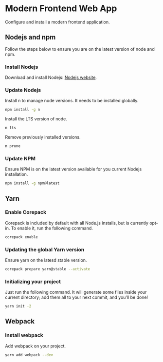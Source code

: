 # Modern Frontend Web App

Configure and install a modern frontend application.

## Nodejs and npm

Follow the steps below to ensure you are on the latest version of node and npm.

### Install Nodejs

Download and install Nodejs: [Nodejs website](https://nodejs.org/en).

### Update Nodejs

Install n to manage node versions. It needs to be installed globally.

```bash
npm install -g n
```

Install the LTS version of node.

```bash
n lts
```

Remove previously installed versions.

```bash
n prune
```

### Update NPM

Ensure NPM is on the latest version available for you current Nodejs installation.

```bash
npm install -g npm@latest
```

## Yarn

### Enable Corepack

Corepack is included by default with all Node.js installs, but is currently opt-in. To enable it, run the following command.

```bash
corepack enable
```

### Updating the global Yarn version

Ensure yarn on the latesd stable version.

```bash
corepack prepare yarn@stable --activate
```

### Initializing your project

Just run the following command. It will generate some files inside your current directory; add them all to your next commit, and you'll be done!

```bash
yarn init -2
```

## Webpack

### Install webpack

Add webpack on your project.

```bash
yarn add webpack --dev
```
